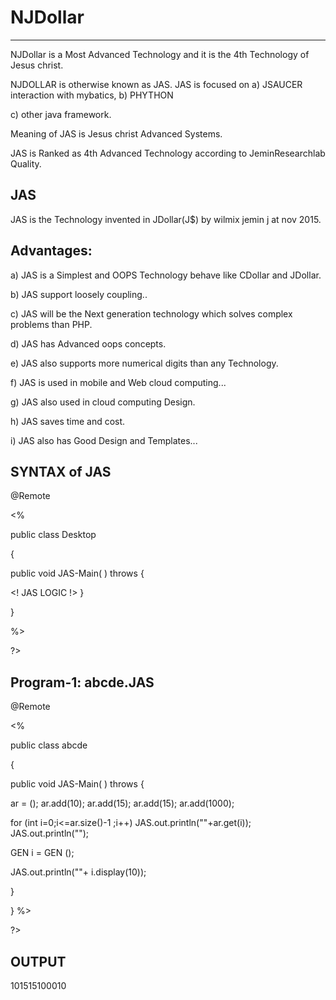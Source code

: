 # NJDollar
-----------

NJDollar   is a  Most  Advanced   Technology   and  it  is    the 4th   Technology   of  Jesus  christ.


NJDOLLAR is  otherwise   known  as  JAS. JAS  is  focused  on  a) JSAUCER interaction  with  mybatics, b) PHYTHON 

c) other  java framework.

Meaning of  JAS  is  Jesus christ  Advanced  Systems.

JAS   is   Ranked  as   4th  Advanced  Technology  according  to JeminResearchlab Quality.

JAS 
---

JAS   is  the   Technology   invented   in  JDollar(J$)  by  wilmix  jemin j  at  nov  2015.


Advantages:
----------

a)  JAS   is   a   Simplest  and   OOPS   Technology   behave  like CDollar and  JDollar.

b)  JAS  support  loosely   coupling..

c)  JAS   will  be   the  Next  generation technology  which solves   complex  problems  than PHP.

d)  JAS  has Advanced   oops  concepts.

e)  JAS  also   supports  more   numerical  digits   than  any Technology.


f)  JAS  is  used  in  mobile  and  Web cloud  computing...


g)  JAS  also  used  in cloud  computing  Design.

h) JAS  saves   time  and  cost.

i)  JAS  also  has   Good  Design  and  Templates...



SYNTAX  of JAS
--------------

<JAS>
@Remote


 

<%



public  class  Desktop

{





public void  JAS-Main( ) throws <EXE>
{

<!  JAS  LOGIC  !>
}   

}

%>

?>




Program-1: abcde.JAS
----------


<JAS>
@Remote


 

<%





public  class  abcde

{





public void  JAS-Main( ) throws <EXE>
{




<AList> <Integer>  ar  =  <NEW>  <AList> <Integer>();
ar.add(10);
ar.add(15);
ar.add(15);
ar.add(1000);


for  (int  i=0;i<=ar.size()-1 ;i++)
JAS.out.println(""+ar.get(i));
JAS.out.println("");

GEN  i  = <NEW> GEN ();
  
 JAS.out.println(""+ i.display(10));

}

}
%>

?>



OUTPUT
------

 101515100010

